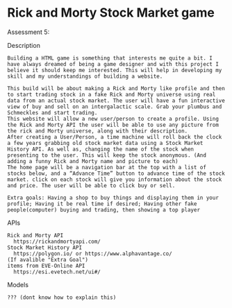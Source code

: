 # Rick and Morty Stock Market game
Assessment 5: 



Description

    Building a HTML game is something that interests me quite a bit. I have always dreamed of being a game designer and with this project I believe it should keep me interested. This will help in developing my skill and my understandings of building a website.
    
    This build will be about making a Rick and Morty like profile and then to start trading stock in a fake Rick and Morty universe using real data from an actual stock market. The user will have a fun interactive view of buy and sell on an intergalactic scale. Grab your plumbus and Schmeckles and start trading.
    This website will allow a new user/person to create a profile. Using the Rick and Morty API the user will be able to use any picture from the rick and Morty universe, along with their description. 
    After creating a User/Person, a time machine will roll back the clock a few years grabbing old stock market data using a Stock Market History API. As well as, changing the name of the stock when presenting to the user. This will keep the stock anonymous. (And adding a funny Rick and Morty name and picture to each)
    The home page will be a navigation bar at the top with a list of stocks below, and a “Advance Time” button to advance time of the stock market. click on each stock will give you information about the stock and price. The user will be able to click buy or sell.
    
    Extra goals: Having a shop to buy things and displaying them in your profile; Having it be real time if desired; Having other fake people(computer) buying and trading, then showing a top player



APIs

    Rick and Morty API 
      https://rickandmortyapi.com/
    Stock Market History API
      https://polygon.io/ or https://www.alphavantage.co/
    (If avalible "Extra Goal")
    items from EVE-Online API
      https://esi.evetech.net/ui#/



Models

    ??? (dont know how to explain this)
